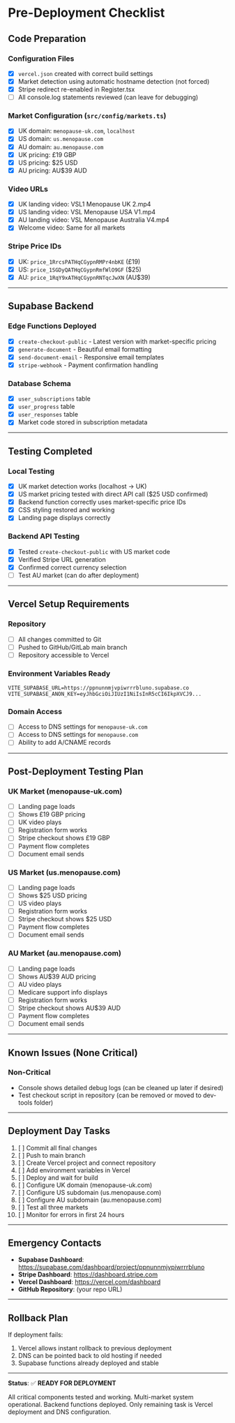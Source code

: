 # Pre-Deployment Checklist

## Code Preparation

### Configuration Files
- [x] `vercel.json` created with correct build settings
- [x] Market detection using automatic hostname detection (not forced)
- [x] Stripe redirect re-enabled in Register.tsx
- [ ] All console.log statements reviewed (can leave for debugging)

### Market Configuration (`src/config/markets.ts`)
- [x] UK domain: `menopause-uk.com`, `localhost`
- [x] US domain: `us.menopause.com`
- [x] AU domain: `au.menopause.com`
- [x] UK pricing: £19 GBP
- [x] US pricing: $25 USD
- [x] AU pricing: AU$39 AUD

### Video URLs
- [x] UK landing video: VSL1 Menopause UK 2.mp4
- [x] US landing video: VSL Menopause USA V1.mp4
- [x] AU landing video: VSL Menopause Australia V4.mp4
- [x] Welcome video: Same for all markets

### Stripe Price IDs
- [x] UK: `price_1RrcsPATHqCGypnRMPr4nbKE` (£19)
- [x] US: `price_1SGDyQATHqCGypnRmfWlO9GF` ($25)
- [x] AU: `price_1RqY9xATHqCGypnRNTqcJwXN` (AU$39)

---

## Supabase Backend

### Edge Functions Deployed
- [x] `create-checkout-public` - Latest version with market-specific pricing
- [x] `generate-document` - Beautiful email formatting
- [x] `send-document-email` - Responsive email templates
- [x] `stripe-webhook` - Payment confirmation handling

### Database Schema
- [x] `user_subscriptions` table
- [x] `user_progress` table
- [x] `user_responses` table
- [x] Market code stored in subscription metadata

---

## Testing Completed

### Local Testing
- [x] UK market detection works (localhost → UK)
- [x] US market pricing tested with direct API call ($25 USD confirmed)
- [x] Backend function correctly uses market-specific price IDs
- [x] CSS styling restored and working
- [x] Landing page displays correctly

### Backend API Testing
- [x] Tested `create-checkout-public` with US market code
- [x] Verified Stripe URL generation
- [x] Confirmed correct currency selection
- [ ] Test AU market (can do after deployment)

---

## Vercel Setup Requirements

### Repository
- [ ] All changes committed to Git
- [ ] Pushed to GitHub/GitLab main branch
- [ ] Repository accessible to Vercel

### Environment Variables Ready
```
VITE_SUPABASE_URL=https://ppnunnmjvpiwrrrbluno.supabase.co
VITE_SUPABASE_ANON_KEY=eyJhbGciOiJIUzI1NiIsInR5cCI6IkpXVCJ9...
```

### Domain Access
- [ ] Access to DNS settings for `menopause-uk.com`
- [ ] Access to DNS settings for `menopause.com`
- [ ] Ability to add A/CNAME records

---

## Post-Deployment Testing Plan

### UK Market (menopause-uk.com)
- [ ] Landing page loads
- [ ] Shows £19 GBP pricing
- [ ] UK video plays
- [ ] Registration form works
- [ ] Stripe checkout shows £19 GBP
- [ ] Payment flow completes
- [ ] Document email sends

### US Market (us.menopause.com)
- [ ] Landing page loads
- [ ] Shows $25 USD pricing
- [ ] US video plays
- [ ] Registration form works
- [ ] Stripe checkout shows $25 USD
- [ ] Payment flow completes
- [ ] Document email sends

### AU Market (au.menopause.com)
- [ ] Landing page loads
- [ ] Shows AU$39 AUD pricing
- [ ] AU video plays
- [ ] Medicare support info displays
- [ ] Registration form works
- [ ] Stripe checkout shows AU$39 AUD
- [ ] Payment flow completes
- [ ] Document email sends

---

## Known Issues (None Critical)

### Non-Critical
- Console shows detailed debug logs (can be cleaned up later if desired)
- Test checkout script in repository (can be removed or moved to dev-tools folder)

---

## Deployment Day Tasks

1. [ ] Commit all final changes
2. [ ] Push to main branch
3. [ ] Create Vercel project and connect repository
4. [ ] Add environment variables in Vercel
5. [ ] Deploy and wait for build
6. [ ] Configure UK domain (menopause-uk.com)
7. [ ] Configure US subdomain (us.menopause.com)
8. [ ] Configure AU subdomain (au.menopause.com)
9. [ ] Test all three markets
10. [ ] Monitor for errors in first 24 hours

---

## Emergency Contacts

- **Supabase Dashboard**: https://supabase.com/dashboard/project/ppnunnmjvpiwrrrbluno
- **Stripe Dashboard**: https://dashboard.stripe.com
- **Vercel Dashboard**: https://vercel.com/dashboard
- **GitHub Repository**: (your repo URL)

---

## Rollback Plan

If deployment fails:
1. Vercel allows instant rollback to previous deployment
2. DNS can be pointed back to old hosting if needed
3. Supabase functions already deployed and stable

---

**Status**: ✅ **READY FOR DEPLOYMENT**

All critical components tested and working. Multi-market system operational. Backend functions deployed. Only remaining task is Vercel deployment and DNS configuration.
